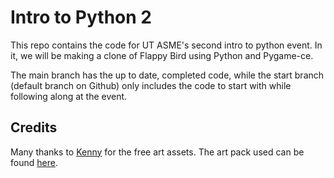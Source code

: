 # Intro to Python 2

This repo contains the code for UT ASME's second intro to python event.
In it, we will be making a clone of Flappy Bird using Python and Pygame-ce.

The main branch has the up to date, completed code, while the start branch
(default branch on Github) only includes the code to start with while following
along at the event.

## Credits

Many thanks to [Kenny](https://www.kenny.nl) for the free art assets.
The art pack used can be found [here](https://opengameart.org/content/platformer-art-deluxe).

